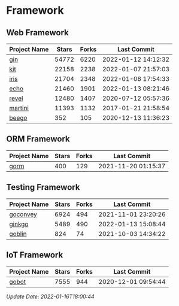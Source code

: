 # Framework

## Web Framework
| Project Name | Stars | Forks | Last Commit |
| ------------ | ----- | ----- | ----------- |
| [gin](https://github.com/gin-gonic/gin) | 54772 | 6220 | 2022-01-12 14:12:32 |
| [kit](https://github.com/go-kit/kit) | 22158 | 2238 | 2022-01-07 21:57:03 |
| [iris](https://github.com/kataras/iris) | 21704 | 2348 | 2022-01-08 17:54:33 |
| [echo](https://github.com/labstack/echo) | 21460 | 1901 | 2022-01-13 08:21:46 |
| [revel](https://github.com/revel/revel) | 12480 | 1407 | 2020-07-12 05:57:36 |
| [martini](https://github.com/go-martini/martini) | 11393 | 1132 | 2017-01-21 21:58:54 |
| [beego](https://github.com/astaxie/beego) | 352 | 105 | 2020-12-13 11:36:23 |

## ORM Framework
| Project Name | Stars | Forks | Last Commit |
| ------------ | ----- | ----- | ----------- |
| [gorm](https://github.com/jinzhu/gorm) | 400 | 129 | 2021-11-20 01:15:37 |

## Testing Framework
| Project Name | Stars | Forks | Last Commit |
| ------------ | ----- | ----- | ----------- |
| [goconvey](https://github.com/smartystreets/goconvey) | 6924 | 494 | 2021-11-01 23:20:26 |
| [ginkgo](https://github.com/onsi/ginkgo) | 5489 | 490 | 2022-01-13 15:08:44 |
| [goblin](https://github.com/franela/goblin) | 824 | 74 | 2021-10-03 14:34:22 |

## IoT Framework
| Project Name | Stars | Forks | Last Commit |
| ------------ | ----- | ----- | ----------- |
| [gobot](https://github.com/hybridgroup/gobot) | 7555 | 944 | 2020-12-01 09:54:44 |

*Update Date: 2022-01-16T18:00:44*